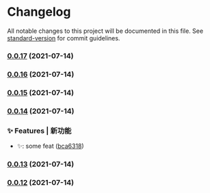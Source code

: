 # Changelog

All notable changes to this project will be documented in this file. See [standard-version](https://github.com/conventional-changelog/standard-version) for commit guidelines.

### [0.0.17](https://github.com/weekitmo/vite-vue3/compare/v0.0.16...v0.0.17) (2021-07-14)

### [0.0.16](https://github.com/weekitmo/vite-vue3/compare/v0.0.15...v0.0.16) (2021-07-14)

### [0.0.15](https://github.com/weekitmo/vite-vue3/compare/v0.0.14...v0.0.15) (2021-07-14)

### [0.0.14](https://github.com/weekitmo/vite-vue3/compare/v0.0.13...v0.0.14) (2021-07-14)


### ✨ Features | 新功能

* :sparkles:: some feat ([bca6318](https://github.com/weekitmo/vite-vue3/commit/bca63180fdeba3e2ae2ed95f3ade16f3f9337f2d))

### [0.0.13](https://github.com/weekitmo/vite-vue3/compare/v0.0.12...v0.0.13) (2021-07-14)

### [0.0.12](https://github.com/weekitmo/vite-vue3/compare/v0.0.11...v0.0.12) (2021-07-14)

